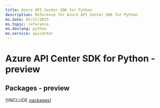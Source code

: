 ```yaml
---
title: Azure API Center SDK for Python
description: Reference for Azure API Center SDK for Python
ms.date: 02/11/2025
ms.topic: reference
ms.devlang: python
ms.service: apicenter
---
```

# Azure API Center SDK for Python - preview
## Packages - preview
[!INCLUDE [packages](api-center-index.md)]